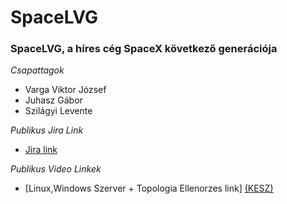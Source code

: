 # SpaceLVG
### SpaceLVG, a híres cég SpaceX következő generációja ###

 *Csapattagok*
- Varga Viktor József
- Juhasz Gábor
- Szilágyi Levente

*Publikus Jira Link*
 - [Jira link](https://spacelvg.atlassian.net/jira/)

*Publikus Video Linkek*
 - [Linux,Windows Szerver  + Topologia Ellenorzes link] [(KESZ)](https://turristvanszakkozepisk-my.sharepoint.com/:f:/g/personal/juhaszgabor_turr_hu/ElDHzQtH5sZMvgckOktKkasBuMRYKYodraeGnX7XuCrikA?e=Omdxw7)

